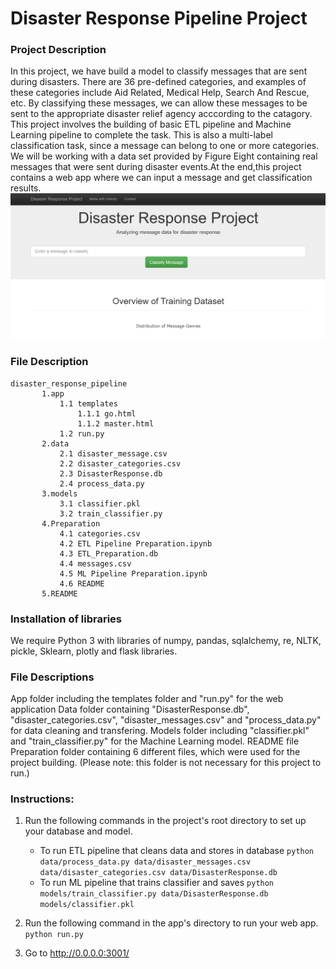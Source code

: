 # Disaster Response Pipeline Project

### Project Description
In this project, we have build a model to classify messages that are sent during disasters. There are 36 pre-defined categories, and examples of these categories include Aid Related, Medical Help, Search And Rescue, etc. By classifying these messages, we can allow these messages to be sent to the appropriate disaster relief agency acccording to the catagory. This project involves the building of basic ETL pipeline and Machine Learning pipeline to complete  the task. This is also a multi-label classification task, since a message can belong to one or more categories. We will be working with a data set provided by Figure Eight containing real messages that were sent during disaster events.At the end,this project contains a web app where we can input a message and get classification results.
<img src="https://github.com/AnkanPatel/Udacity-Data-Science-nanodegree-program-/blob/master/Disaster%20Response%20pipeline%20project/WebApp.png">


### File Description
    disaster_response_pipeline
           1.app
               1.1 templates
                   1.1.1 go.html
                   1.1.2 master.html
               1.2 run.py
           2.data
               2.1 disaster_message.csv
               2.2 disaster_categories.csv
               2.3 DisasterResponse.db
               2.4 process_data.py
           3.models
               3.1 classifier.pkl
               3.2 train_classifier.py
           4.Preparation
               4.1 categories.csv
               4.2 ETL Pipeline Preparation.ipynb
               4.3 ETL_Preparation.db
               4.4 messages.csv
               4.5 ML Pipeline Preparation.ipynb
               4.6 README
           5.README

### Installation of libraries
We require  Python 3 with libraries of numpy, pandas, sqlalchemy, re, NLTK, pickle, Sklearn, plotly and flask libraries.

### File Descriptions
App folder including the templates folder and "run.py" for the web application
Data folder containing "DisasterResponse.db", "disaster_categories.csv", "disaster_messages.csv" and "process_data.py" for data cleaning and transfering.
Models folder including "classifier.pkl" and "train_classifier.py" for the Machine Learning model.
README file
Preparation folder containing 6 different files, which were used for the project building. (Please note: this folder is not necessary for this project to run.)

### Instructions:
1. Run the following commands in the project's root directory to set up your database and model.

    - To run ETL pipeline that cleans data and stores in database
        `python data/process_data.py data/disaster_messages.csv data/disaster_categories.csv data/DisasterResponse.db`
    - To run ML pipeline that trains classifier and saves
        `python models/train_classifier.py data/DisasterResponse.db models/classifier.pkl`

2. Run the following command in the app's directory to run your web app.
    `python run.py`

3. Go to http://0.0.0.0:3001/


